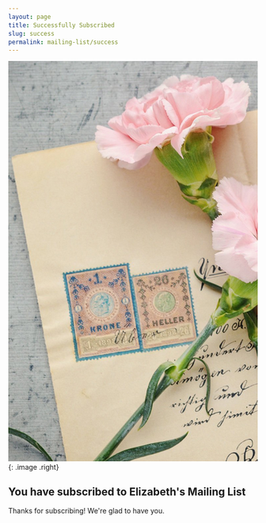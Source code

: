 ```yaml
---
layout: page
title: Successfully Subscribed
slug: success
permalink: mailing-list/success
---
```

    
![Email List](/images/email.jpg)
{: .image .right}

## You have subscribed to Elizabeth's Mailing List

Thanks for subscribing!  We're glad to have you.

<br />
<br />
<br />
<br />
<br />
<br />
<br />
<br />
<br />
<br />
<br />
<br />
<br />
<br />
<br />
<br />
<br />
<br />
<br />
<br />
<br />

